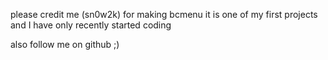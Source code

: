 please credit me (sn0w2k) for making bcmenu
it is one of my first projects and I have only recently started coding

also follow me on github ;)
